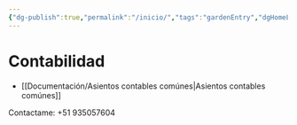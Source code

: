 ```yaml
---
{"dg-publish":true,"permalink":"/inicio/","tags":"gardenEntry","dgHomeLink":true,"dgPassFrontmatter":false,"dgShowBacklinks":false,"dgShowLocalGraph":false,"dgShowInlineTitle":false}
---
```



# Contabilidad
- [[Documentación/Asientos contables comúnes|Asientos contables comúnes]]














<div class="transclusion internal-embed is-loaded"><div class="markdown-embed">



Contactame: +51 935057604

</div></div>
